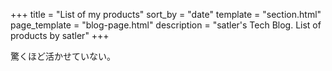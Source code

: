 +++
title = "List of my products"
sort_by = "date"
template = "section.html"
page_template = "blog-page.html"
description = "satler's Tech Blog. List of products by satler"
+++

驚くほど活かせていない。

